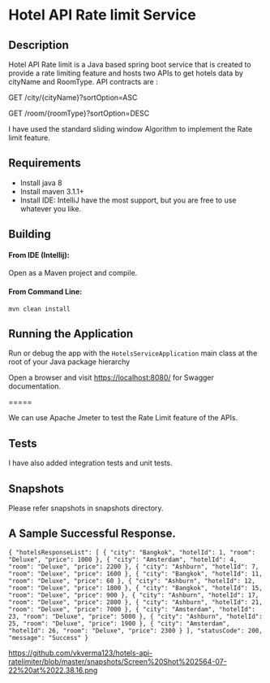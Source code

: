 Hotel API Rate limit Service
===========================

## Description
Hotel API Rate limit is a Java based spring boot service that is created to provide a rate limiting feature and hosts two APIs to get hotels data by cityName and RoomType.
API contracts are :

GET /city/{cityName}?sortOption=ASC

GET /room/{roomType}?sortOption=DESC

I have used the standard sliding window Algorithm to implement the Rate limit feature.

## Requirements
* Install java 8
* Install maven 3.1.1+
* Install IDE: IntelliJ have the most support, but you are free to use whatever you like.

## Building

#### From IDE (Intellij):

Open as a Maven project and compile.

#### From Command Line:

```
mvn clean install
```

## Running the Application

Run or debug the app with the ```HotelsServiceApplication``` main class at the root of your Java package hierarchy

Open a browser and visit [https://localhost:8080/](https://localhost:8080/) for Swagger documentation.

=====

We can use Apache Jmeter to test the Rate Limit feature of the APIs.

## Tests

I have also added integration tests and unit tests.

## Snapshots

Please refer snapshots in snapshots directory.

## A Sample Successful Response.

`
{
"hotelsResponseList": [
{
"city": "Bangkok",
"hotelId": 1,
"room": "Deluxe",
"price": 1000
},
{
"city": "Amsterdam",
"hotelId": 4,
"room": "Deluxe",
"price": 2200
},
{
"city": "Ashburn",
"hotelId": 7,
"room": "Deluxe",
"price": 1600
},
{
"city": "Bangkok",
"hotelId": 11,
"room": "Deluxe",
"price": 60
},
{
"city": "Ashburn",
"hotelId": 12,
"room": "Deluxe",
"price": 1800
},
{
"city": "Bangkok",
"hotelId": 15,
"room": "Deluxe",
"price": 900
},
{
"city": "Ashburn",
"hotelId": 17,
"room": "Deluxe",
"price": 2800
},
{
"city": "Ashburn",
"hotelId": 21,
"room": "Deluxe",
"price": 7000
},
{
"city": "Amsterdam",
"hotelId": 23,
"room": "Deluxe",
"price": 5000
},
{
"city": "Ashburn",
"hotelId": 25,
"room": "Deluxe",
"price": 1900
},
{
"city": "Amsterdam",
"hotelId": 26,
"room": "Deluxe",
"price": 2300
}
],
"statusCode": 200,
"message": "Success"
}
`

https://github.com/vkverma123/hotels-api-ratelimiter/blob/master/snapshots/Screen%20Shot%202564-07-22%20at%2022.38.16.png

